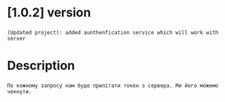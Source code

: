 # [1.0.2] version

### 
    (Updated project): added aunthenfication service which will work with server
    
# Description

### 
    По кожному запросу нам буде прилітати токен з сервера. Ми його можемо чекнути.
